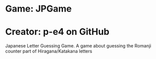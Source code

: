 # Game: JPGame
# Creator: p-e4 on GitHub

Japanese Letter Guessing Game.
A game about guessing the Romanji counter part of Hiragana/Katakana letters
